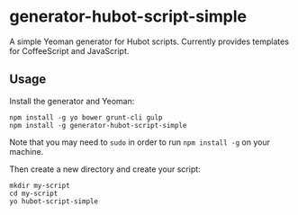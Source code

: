 # generator-hubot-script-simple

A simple Yeoman generator for Hubot scripts. Currently provides templates for CoffeeScript and JavaScript.

## Usage

Install the generator and Yeoman:

```
npm install -g yo bower grunt-cli gulp
npm install -g generator-hubot-script-simple
```

Note that you may need to `sudo` in order to run `npm install -g` on your machine.

Then create a new directory and create your script:

```
mkdir my-script
cd my-script
yo hubot-script-simple
```
